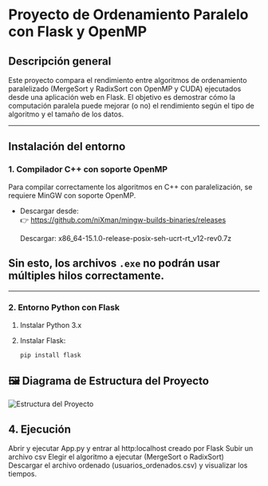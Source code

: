 
#  Proyecto de Ordenamiento Paralelo con Flask y OpenMP

##  Descripción general

Este proyecto compara el rendimiento entre algoritmos de ordenamiento paralelizado (MergeSort y RadixSort con OpenMP y CUDA) ejecutados desde una aplicación web en Flask. El objetivo es demostrar cómo la computación paralela puede mejorar (o no) el rendimiento según el tipo de algoritmo y el tamaño de los datos.

---

##  Instalación del entorno

###  1. Compilador C++ con soporte OpenMP

Para compilar correctamente los algoritmos en C++ con paralelización, se requiere MinGW con soporte OpenMP.

- Descargar desde:  
  👉 https://github.com/niXman/mingw-builds-binaries/releases

   Descargar: x86_64-15.1.0-release-posix-seh-ucrt-rt_v12-rev0.7z


## Sin esto, los  archivos `.exe` no podrán usar múltiples hilos correctamente.

---

### 2. Entorno Python con Flask

1. Instalar Python 3.x
2. Instalar Flask:

   ```bash
   pip install flask

## 🖼️ Diagrama de Estructura del Proyecto

![Estructura del Proyecto](https://github.com/VictorNikolai/PC4/raw/main/Imagenes/Imagen.png)



## 4. Ejecución 
 Abrir y ejecutar App.py y entrar al http:localhost creado por Flask
 Subir un archivo csv 
 Elegir el algoritmo a ejecutar (MergeSort o RadixSort)
 Descargar el archivo ordenado (usuarios_ordenados.csv) y visualizar los tiempos.
 


